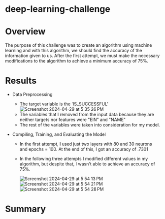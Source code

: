 # deep-learning-challenge

# Overview

The purpose of this challenge was to create an algorithm using machine learning and with this algorithm, we should find the accuracy of the information given to us. After the first attempt, we must make the necessary modifications to the algorithm to achieve a minimum accuracy of 75%.

# Results

  - Data Preprocessing
      - The target variable is the 'IS_SUCCESSFUL'
        ![Screenshot 2024-04-29 at 5 35 26 PM](https://github.com/Ever30/deep-learning-challenge/assets/149534473/74a68fa9-d6cd-4dc3-b7c2-31ce4fdf87f7)
      - The variables that I removed from the input data because they are neither targets nor features were "EIN" and "NAME"
      - The rest of the variables were taken into consideration for my model. 

  - Compiling, Training, and Evaluating the Model
      - In the first attempt, I used just two layers with 80 and 30 neurons and epochs = 100. At the end of this, I got an accuracy of .7301
      - In the following three attempts I modified different values in my algorithm, but despite that, I wasn't able to achieve an accuracy of 75%.


        ![Screenshot 2024-04-29 at 5 54 13 PM](https://github.com/Ever30/deep-learning-challenge/assets/149534473/557b76a1-22f4-4864-82d4-ee64ec8dfe71)
        ![Screenshot 2024-04-29 at 5 54 21 PM](https://github.com/Ever30/deep-learning-challenge/assets/149534473/692f2902-a1c5-4762-a184-6d6443066aa4)
        ![Screenshot 2024-04-29 at 5 54 28 PM](https://github.com/Ever30/deep-learning-challenge/assets/149534473/a3ca79f4-f58a-4cae-b5ff-7f117a234024)
        

# Summary



